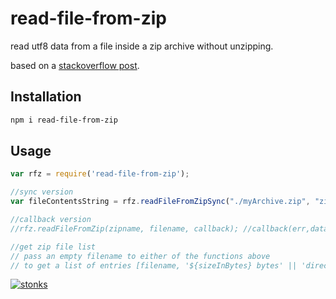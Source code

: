 # read-file-from-zip

read utf8 data from a file inside a zip archive without unzipping.

based on a [stackoverflow post](https://stackoverflow.com/questions/39705209/node-js-read-a-file-in-a-zip-without-unzipping-it).

## Installation

```sh
npm i read-file-from-zip
```

## Usage 

```javascript
var rfz = require('read-file-from-zip');

//sync version
var fileContentsString = rfz.readFileFromZipSync("./myArchive.zip", "zippedFile.txt");

//callback version
//rfz.readFileFromZip(zipname, filename, callback); //callback(err,data)

//get zip file list
// pass an empty filename to either of the functions above
// to get a list of entries [filename, '${sizeInBytes} bytes' || 'directory']
```


[![stonks](https://i.imgur.com/UpDxbfe.png)](https://www.npmjs.com/~stonkpunk)



